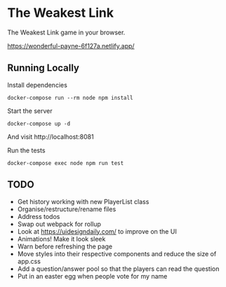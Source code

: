 The Weakest Link
================
The Weakest Link game in your browser.

https://wonderful-payne-6f127a.netlify.app/


## Running Locally
Install dependencies

    docker-compose run --rm node npm install

Start the server

    docker-compose up -d

And visit http://localhost:8081

Run the tests

    docker-compose exec node npm run test


## TODO
- Get history working with new PlayerList class
- Organise/restructure/rename files
- Address todos
- Swap out webpack for rollup
- Look at https://uidesigndaily.com/ to improve on the UI
- Animations! Make it look sleek
- Warn before refreshing the page
- Move styles into their respective components and reduce the size of app.css
- Add a question/answer pool so that the players can read the question
- Put in an easter egg when people vote for my name
